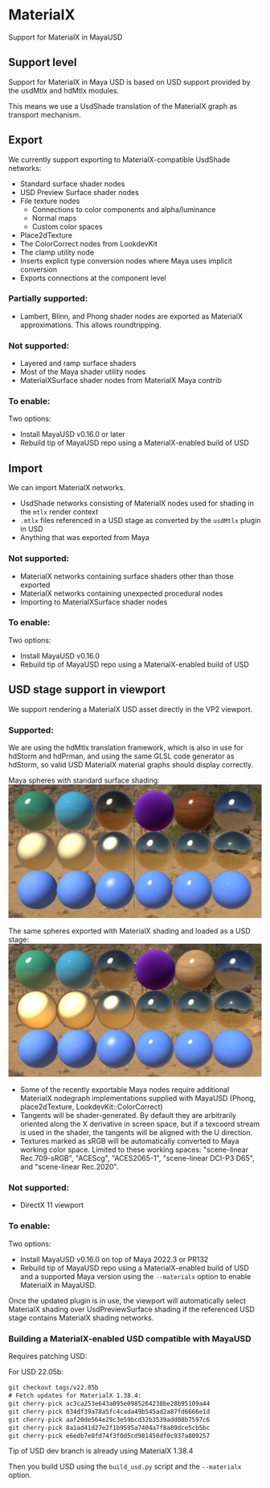 # MaterialX

Support for MaterialX in MayaUSD

## Support level

Support for MaterialX in Maya USD is based on USD support provided by the usdMtlx and hdMtlx modules.

This means we use a UsdShade translation of the MaterialX graph as transport mechanism.

## Export

We currently support exporting to MaterialX-compatible UsdShade networks:

- Standard surface shader nodes
- USD Preview Surface shader nodes
- File texture nodes
    - Connections to color components and alpha/luminance
    - Normal maps
    - Custom color spaces
- Place2dTexture
- The ColorCorrect nodes from LookdevKit
- The clamp utility node
- Inserts explicit type conversion nodes where Maya uses implicit conversion
- Exports connections at the component level

### Partially supported:

- Lambert, Blinn, and Phong shader nodes are exported as MaterialX approximations. This allows roundtripping.

### Not supported:

- Layered and ramp surface shaders
- Most of the Maya shader utility nodes
- MaterialXSurface shader nodes from MaterialX Maya contrib

### To enable:

Two options:
- Install MayaUSD v0.16.0 or later
- Rebuild tip of MayaUSD repo using a MaterialX-enabled build of USD

## Import

We can import MaterialX networks.
- UsdShade networks consisting of MaterialX nodes used for shading in the `mtlx` render context
- `.mtlx` files referenced in a USD stage as converted by the `usdMtlx` plugin in USD
- Anything that was exported from Maya

### Not supported:

- MaterialX networks containing surface shaders other than those exported
- MaterialX networks containing unexpected procedural nodes
- Importing to MaterialXSurface shader nodes

### To enable:

Two options:
- Install MayaUSD v0.16.0
- Rebuild tip of MayaUSD repo using a MaterialX-enabled build of USD

## USD stage support in viewport

We support rendering a MaterialX USD asset directly in the VP2 viewport.

### Supported:

We are using the hdMtlx translation framework, which is also in use for hdStorm and hdPrman, and using the same GLSL code generator as hdStorm, so valid USD MaterialX material graphs should display correctly.

Maya spheres with standard surface shading: 
![alt text](./MayaStandardSurfaceSampler.JPG "Standard surface sampler")

The same spheres exported with MaterialX shading and loaded as a USD stage: ![alt text](./USDMaterialXStandardSurfaceSampler.JPG "USD MaterialX sampler")

- Some of the recently exportable Maya nodes require additional MaterialX nodegraph implementations supplied with MayaUSD (Phong, place2dTexture, LookdevKit::ColorCorrect)
- Tangents will be shader-generated. By default they are arbitrarily oriented along the X derivative in screen space, but if a texcoord stream is used in the shader, the tangents will be aligned with the U direction.
- Textures marked as sRGB will be automatically converted to Maya working color space. Limited to these working spaces: "scene-linear Rec.709-sRGB", "ACEScg", "ACES2065-1", "scene-linear DCI-P3 D65", and "scene-linear Rec.2020".

### Not supported:

- DirectX 11 viewport

### To enable:

Two options:
- Install MayaUSD v0.16.0 on top of Maya 2022.3 or PR132
- Rebuild tip of MayaUSD repo using a MaterialX-enabled build of USD and a supported Maya version using the `--materialx` option to enable MaterialX in MayaUSD.

Once the updated plugin is in use, the viewport will automatically select MaterialX shading over UsdPreviewSurface shading if the referenced USD stage contains MaterialX shading networks.

### Building a MaterialX-enabled USD compatible with MayaUSD

Requires patching USD:

For USD 22.05b:
```
git checkout tags/v22.05b
# Fetch updates for MaterialX 1.38.4:
git cherry-pick ac3ca253e643a095e0985264238be28b95109a44
git cherry-pick 034df39a78a5fc4cada49b545ad2a87fd6666e1d
git cherry-pick aaf20de564e29c3e59bcd32b3539add08b7597c6
git cherry-pick 8a1ad41d27e2f1b9595a7404a7f8a89dce5cb5bc
git cherry-pick e6edb7e8fd74f3f0d5cd981450df0c937a809257
```

Tip of USD dev branch is already using MaterialX 1.38.4

Then you build USD using the `build_usd.py` script and the `--materialx` option.
